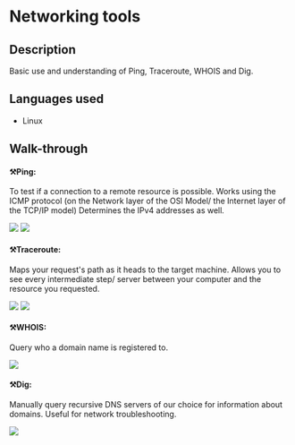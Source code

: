 <h1>Networking tools</h1> 

<h2>Description</h2>
<p>Basic use and understanding of Ping, Traceroute, WHOIS and Dig. </p>

<h2>Languages used</h2>
<ul>
  <li>Linux</li>
</ul>

<h2>Walk-through</h2>
<h4>⚒️<b>Ping:</b></h4>
<p>To test if a connection to a remote resource is possible. Works using the ICMP protocol (on the Network layer of the OSI Model/ the Internet layer of the TCP/IP model) Determines the IPv4 addresses as well. </p> 
<img src="https://github.com/inezchong7/Networking-tools/assets/106855786/8d94326c-4598-4eb3-a0fa-56b345162d3d"> 

<img src="https://github.com/inezchong7/Networking-tools/assets/106855786/6ef289c9-3ae5-476e-86ce-95033618543a">

<h4>⚒️<b>Traceroute:</b></h4>
<p>Maps your request's path as it heads to the target machine. Allows you to see every intermediate step/ server between your computer and the resource you requested.</p>
<img src="https://github.com/inezchong7/Networking-tools/assets/106855786/4699926e-0d78-4e98-b0be-064afd11387b">
<img src="https://github.com/inezchong7/Networking-tools/assets/106855786/74b7f17b-dd66-4a96-9a2a-15319330270d">

<h4>⚒️<b>WHOIS:</b></h4>
<p>Query who a domain name is registered to. </p>
<img src="https://github.com/inezchong7/Networking-tools/assets/106855786/52d631f9-deae-425d-b30a-fef86a432cbd">

<h4>⚒️<b>Dig:</b></h4>
<p>Manually query recursive DNS servers of our choice for information about domains. Useful for network troubleshooting. </p>
<img src="https://github.com/inezchong7/Networking-tools/assets/106855786/c9e4d463-5587-4398-ae49-651a1d29851c">


